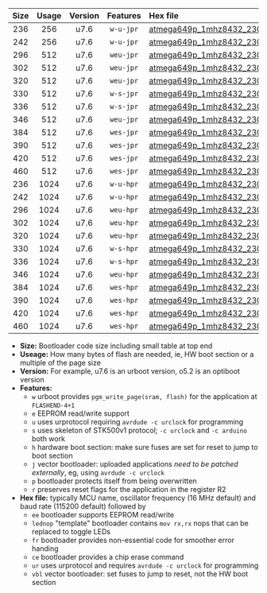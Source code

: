 |Size|Usage|Version|Features|Hex file|
|:-:|:-:|:-:|:-:|:--|
|236|256|u7.6|`w-u-jpr`|[atmega649p_1mhz8432_230400bps_ur_vbl.hex](https://raw.githubusercontent.com/stefanrueger/urboot/main/bootloaders/atmega649p/fcpu_1mhz8432/230400_bps/atmega649p_1mhz8432_230400bps_ur_vbl.hex)|
|242|256|u7.6|`w-u-jpr`|[atmega649p_1mhz8432_230400bps_lednop_ur_vbl.hex](https://raw.githubusercontent.com/stefanrueger/urboot/main/bootloaders/atmega649p/fcpu_1mhz8432/230400_bps/atmega649p_1mhz8432_230400bps_lednop_ur_vbl.hex)|
|296|512|u7.6|`weu-jpr`|[atmega649p_1mhz8432_230400bps_ee_ur_vbl.hex](https://raw.githubusercontent.com/stefanrueger/urboot/main/bootloaders/atmega649p/fcpu_1mhz8432/230400_bps/atmega649p_1mhz8432_230400bps_ee_ur_vbl.hex)|
|302|512|u7.6|`weu-jpr`|[atmega649p_1mhz8432_230400bps_ee_lednop_ur_vbl.hex](https://raw.githubusercontent.com/stefanrueger/urboot/main/bootloaders/atmega649p/fcpu_1mhz8432/230400_bps/atmega649p_1mhz8432_230400bps_ee_lednop_ur_vbl.hex)|
|320|512|u7.6|`weu-jpr`|[atmega649p_1mhz8432_230400bps_ee_lednop_fr_ur_vbl.hex](https://raw.githubusercontent.com/stefanrueger/urboot/main/bootloaders/atmega649p/fcpu_1mhz8432/230400_bps/atmega649p_1mhz8432_230400bps_ee_lednop_fr_ur_vbl.hex)|
|330|512|u7.6|`w-s-jpr`|[atmega649p_1mhz8432_230400bps_vbl.hex](https://raw.githubusercontent.com/stefanrueger/urboot/main/bootloaders/atmega649p/fcpu_1mhz8432/230400_bps/atmega649p_1mhz8432_230400bps_vbl.hex)|
|336|512|u7.6|`w-s-jpr`|[atmega649p_1mhz8432_230400bps_lednop_vbl.hex](https://raw.githubusercontent.com/stefanrueger/urboot/main/bootloaders/atmega649p/fcpu_1mhz8432/230400_bps/atmega649p_1mhz8432_230400bps_lednop_vbl.hex)|
|346|512|u7.6|`weu-jpr`|[atmega649p_1mhz8432_230400bps_ee_lednop_fr_ce_ur_vbl.hex](https://raw.githubusercontent.com/stefanrueger/urboot/main/bootloaders/atmega649p/fcpu_1mhz8432/230400_bps/atmega649p_1mhz8432_230400bps_ee_lednop_fr_ce_ur_vbl.hex)|
|384|512|u7.6|`wes-jpr`|[atmega649p_1mhz8432_230400bps_ee_vbl.hex](https://raw.githubusercontent.com/stefanrueger/urboot/main/bootloaders/atmega649p/fcpu_1mhz8432/230400_bps/atmega649p_1mhz8432_230400bps_ee_vbl.hex)|
|390|512|u7.6|`wes-jpr`|[atmega649p_1mhz8432_230400bps_ee_lednop_vbl.hex](https://raw.githubusercontent.com/stefanrueger/urboot/main/bootloaders/atmega649p/fcpu_1mhz8432/230400_bps/atmega649p_1mhz8432_230400bps_ee_lednop_vbl.hex)|
|420|512|u7.6|`wes-jpr`|[atmega649p_1mhz8432_230400bps_ee_lednop_fr_vbl.hex](https://raw.githubusercontent.com/stefanrueger/urboot/main/bootloaders/atmega649p/fcpu_1mhz8432/230400_bps/atmega649p_1mhz8432_230400bps_ee_lednop_fr_vbl.hex)|
|460|512|u7.6|`wes-jpr`|[atmega649p_1mhz8432_230400bps_ee_lednop_fr_ce_vbl.hex](https://raw.githubusercontent.com/stefanrueger/urboot/main/bootloaders/atmega649p/fcpu_1mhz8432/230400_bps/atmega649p_1mhz8432_230400bps_ee_lednop_fr_ce_vbl.hex)|
|236|1024|u7.6|`w-u-hpr`|[atmega649p_1mhz8432_230400bps_ur.hex](https://raw.githubusercontent.com/stefanrueger/urboot/main/bootloaders/atmega649p/fcpu_1mhz8432/230400_bps/atmega649p_1mhz8432_230400bps_ur.hex)|
|242|1024|u7.6|`w-u-hpr`|[atmega649p_1mhz8432_230400bps_lednop_ur.hex](https://raw.githubusercontent.com/stefanrueger/urboot/main/bootloaders/atmega649p/fcpu_1mhz8432/230400_bps/atmega649p_1mhz8432_230400bps_lednop_ur.hex)|
|296|1024|u7.6|`weu-hpr`|[atmega649p_1mhz8432_230400bps_ee_ur.hex](https://raw.githubusercontent.com/stefanrueger/urboot/main/bootloaders/atmega649p/fcpu_1mhz8432/230400_bps/atmega649p_1mhz8432_230400bps_ee_ur.hex)|
|302|1024|u7.6|`weu-hpr`|[atmega649p_1mhz8432_230400bps_ee_lednop_ur.hex](https://raw.githubusercontent.com/stefanrueger/urboot/main/bootloaders/atmega649p/fcpu_1mhz8432/230400_bps/atmega649p_1mhz8432_230400bps_ee_lednop_ur.hex)|
|320|1024|u7.6|`weu-hpr`|[atmega649p_1mhz8432_230400bps_ee_lednop_fr_ur.hex](https://raw.githubusercontent.com/stefanrueger/urboot/main/bootloaders/atmega649p/fcpu_1mhz8432/230400_bps/atmega649p_1mhz8432_230400bps_ee_lednop_fr_ur.hex)|
|330|1024|u7.6|`w-s-hpr`|[atmega649p_1mhz8432_230400bps.hex](https://raw.githubusercontent.com/stefanrueger/urboot/main/bootloaders/atmega649p/fcpu_1mhz8432/230400_bps/atmega649p_1mhz8432_230400bps.hex)|
|336|1024|u7.6|`w-s-hpr`|[atmega649p_1mhz8432_230400bps_lednop.hex](https://raw.githubusercontent.com/stefanrueger/urboot/main/bootloaders/atmega649p/fcpu_1mhz8432/230400_bps/atmega649p_1mhz8432_230400bps_lednop.hex)|
|346|1024|u7.6|`weu-hpr`|[atmega649p_1mhz8432_230400bps_ee_lednop_fr_ce_ur.hex](https://raw.githubusercontent.com/stefanrueger/urboot/main/bootloaders/atmega649p/fcpu_1mhz8432/230400_bps/atmega649p_1mhz8432_230400bps_ee_lednop_fr_ce_ur.hex)|
|384|1024|u7.6|`wes-hpr`|[atmega649p_1mhz8432_230400bps_ee.hex](https://raw.githubusercontent.com/stefanrueger/urboot/main/bootloaders/atmega649p/fcpu_1mhz8432/230400_bps/atmega649p_1mhz8432_230400bps_ee.hex)|
|390|1024|u7.6|`wes-hpr`|[atmega649p_1mhz8432_230400bps_ee_lednop.hex](https://raw.githubusercontent.com/stefanrueger/urboot/main/bootloaders/atmega649p/fcpu_1mhz8432/230400_bps/atmega649p_1mhz8432_230400bps_ee_lednop.hex)|
|420|1024|u7.6|`wes-hpr`|[atmega649p_1mhz8432_230400bps_ee_lednop_fr.hex](https://raw.githubusercontent.com/stefanrueger/urboot/main/bootloaders/atmega649p/fcpu_1mhz8432/230400_bps/atmega649p_1mhz8432_230400bps_ee_lednop_fr.hex)|
|460|1024|u7.6|`wes-hpr`|[atmega649p_1mhz8432_230400bps_ee_lednop_fr_ce.hex](https://raw.githubusercontent.com/stefanrueger/urboot/main/bootloaders/atmega649p/fcpu_1mhz8432/230400_bps/atmega649p_1mhz8432_230400bps_ee_lednop_fr_ce.hex)|

- **Size:** Bootloader code size including small table at top end
- **Useage:** How many bytes of flash are needed, ie, HW boot section or a multiple of the page size
- **Version:** For example, u7.6 is an urboot version, o5.2 is an optiboot version
- **Features:**
  + `w` urboot provides `pgm_write_page(sram, flash)` for the application at `FLASHEND-4+1`
  + `e` EEPROM read/write support
  + `u` uses urprotocol requiring `avrdude -c urclock` for programming
  + `s` uses skeleton of STK500v1 protocol; `-c urclock` and `-c arduino` both work
  + `h` hardware boot section: make sure fuses are set for reset to jump to boot section
  + `j` vector bootloader: uploaded applications *need to be patched externally*, eg, using `avrdude -c urclock`
  + `p` bootloader protects itself from being overwritten
  + `r` preserves reset flags for the application in the register R2
- **Hex file:** typically MCU name, oscillator frequency (16 MHz default) and baud rate (115200 default) followed by
  + `ee` bootloader supports EEPROM read/write
  + `lednop` "template" bootloader contains `mov rx,rx` nops that can be replaced to toggle LEDs
  + `fr` bootloader provides non-essential code for smoother error handing
  + `ce` bootloader provides a chip erase command
  + `ur` uses urprotocol and requires `avrdude -c urclock` for programming
  + `vbl` vector bootloader: set fuses to jump to reset, not the HW boot section
